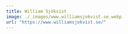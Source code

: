 ```yaml
---
title: William Sjökvist
image: ./_images/www.williamsjokvist.se.webp
url: "https://www.williamsjokvist.se/"
---
```


